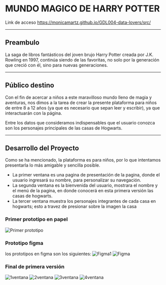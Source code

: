 # MUNDO MAGICO DE HARRY POTTER

Link de acceso
https://monicamartz.github.io/GDL004-data-lovers/src/

***

## Preambulo

La saga de libros fantásticos del joven brujo Harry Potter creada por J.K. Rowling en 1997, continúa siendo de las favoritas, no solo por la generación que creció con él, sino para nuevas generaciones.
***
## Público destino
Con el fin de acercar a niños a este maravilloso mundo lleno de magia y aventuras, nos dimos a la tarea de crear la presente plataforma para niños de entre 8 a 12 años (ya que es necesario que sepan leer y escribir), ya que interactuarán con la página.

Entre los datos que consideramos indispensables que el usuario conozca son los personajes principales de las casas de Hogwarts.
***
## Desarrollo del Proyecto

Como se ha mencionado, la plataforma es para niños, por lo que intentamos presentarla lo más amigable y sencilla posible.

* La primer ventana es una pagina de presentación de la pagina, donde el usuario ingresará su nombre, para personalizar su navegación.
* La segunda ventana es la bienvenida del usuario, mostrara el nombre y el menú de la pagina, en donde conocerá en esta primera versión las casas de hogwarts.
*  La tercer ventana muestra los personajes integrantes de cada casa en hogwarts; esto a travez de presionar sobre la imagen la casa


### Primer prototipo en papel
![Primer prototipo](https://i.pinimg.com/564x/43/ec/ba/43ecba956f8b9c047b950d1ab3e2ea71.jpg)

### Prototipo figma
los prototipos en figma son los siguientes:
![Figma1](https://i.pinimg.com/564x/fb/f0/89/fbf089bef22333e3c644c0aefced186e.jpg)
![Figma](https://i.pinimg.com/564x/ab/75/12/ab7512c2ea7ca8298076f98821d07939.jpg)

### Final de primera versión
![1ventana](https://i.pinimg.com/564x/25/9e/60/259e60a78d2b29bce6a4a513269d6c3f.jpg)
![2ventana](https://i.pinimg.com/564x/7d/95/1b/7d951b3e825a3af6f8b2e2c04c7b21e4.jpg)
![3ventana](https://i.pinimg.com/564x/d5/c1/a8/d5c1a840b7c4b845e580ade26f58ce13.jpg)
![4ventana](https://i.pinimg.com/564x/4f/7c/b7/4f7cb7cc1b19418dc76cae7a9105aaa0.jpg)
